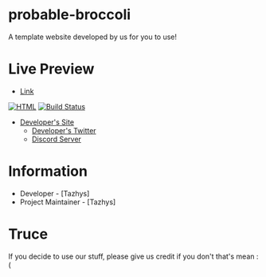 # probable-broccoli
A template website developed by us for you to use!

# Live Preview
- [Link](https://vultrex.tech/previews/probable-broccoli/)

[![HTML](https://img.shields.io/badge/html%20-%2343853D.svg?&style=for-the-badge&logo=html&logoColor=white)](https://en.wikipedia.org/wiki/html) [![Build Status](https://img.shields.io/badge/build-passing-%2343853D?style=for-the-badge&logo=html)](https://github.com/vultrex/probable-broccoli) 

- [Developer's Site](https://vultrex.tech/)
  - [Developer's Twitter](https://twitter.com/DevVultrex)
   - [Discord Server](https://discord.gg/Sw6zJM6yEm)

# Information

- Developer - [Tazhys]
- Project Maintainer - [Tazhys]

# Truce
If you decide to use our stuff, please give us credit if you don't that's mean :(
